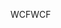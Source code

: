 <span data-ttu-id="3857f-101">WCF</span><span class="sxs-lookup"><span data-stu-id="3857f-101">WCF</span></span>